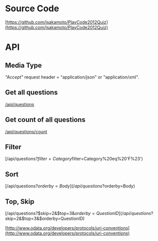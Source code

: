 ﻿Source Code
===========
[https://github.com/jsakamoto/PlayCode2012Quiz](https://github.com/jsakamoto/PlayCode2012Quiz)

API
===

Media Type
----------
_"Accept"_ request header = "application/json" or "application/xml".

Get all questions
-----------------
[/api/questions](/api/questions)

Get count of all questions
---------------------------
[/api/questions/count](/api/questions/count)

Filter
------
[/api/questions?$filter=Category%20eq%20'F%23'](/api/questions?$filter=Category%20eq%20'F%23')

Sort
------
[/api/questions?$orderby=Body](/api/questions?$orderby=Body)

Top, Skip
---------
[/api/questions?$skip=2&$top=3&$orderby=QuestionID](/api/questions?$skip=2&$top=3&$orderby=QuestionID)

[http://www.odata.org/developers/protocols/uri-conventions](http://www.odata.org/developers/protocols/uri-conventions)


